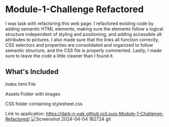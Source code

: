 # Module-1-Challenge Refactored
I was task with refactoring this web page. I refactored existing code by adding semantic HTML elements, making sure the elements follow a logical structure independent of styling and positioning, and adding accessible alt attributes to pictures.
I also made sure that the links all function correctly, CSS selectors and properties are consolidated and organized to follow semantic structure, and the CSS file is properly commented. Lastly, I made sure to leave the code a little cleaner than I found it.

## What's Included
Index.html File

Assets Folder with images

CSS folder containing stylesheet.css

Link to application: https://dark-n-oak.github.io/Louis-Module-1-Challenge-Refactored/
![Screenshot 2024-04-04 182724](https://github.com/Dark-N-Oak/Louis-Module-1-Challenge-Refactored/assets/163933013/35bbd9fb-6c15-4bea-91c8-e0b31fde93af)
git